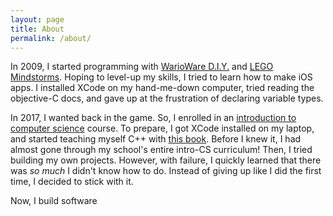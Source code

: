 ```yaml
---
layout: page
title: About
permalink: /about/
---
```


In 2009, I started programming with [WarioWare D.I.Y.](https://en.wikipedia.org/wiki/WarioWare_D.I.Y.) and [LEGO Mindstorms](https://en.wikipedia.org/wiki/Lego_Mindstorms). Hoping to level-up my skills, I tried to learn how to make iOS apps. I installed XCode on my hand-me-down computer, tried reading the objective-C docs, and gave up at the frustration of declaring variable types.

In 2017, I wanted back in the game. So, I enrolled in an [introduction to computer science](https://eecs183.org) course. To prepare, I got XCode installed on my laptop, and started teaching myself C++ with [this book](https://www.amazon.com/Programming-Principles-Practice-Using-C/dp/0321543726). Before I knew it, I had almost gone through my school's entire intro-CS curriculum! Then, I tried building my own projects. However, with failure, I quickly learned that there was *so much* I didn't know how to do. Instead of giving up like I did the first time, I decided to stick with it.

Now, I build software
